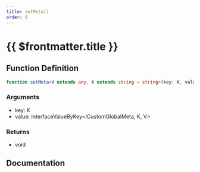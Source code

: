 ```yaml
---
title: setMeta()
order: 0
---
```


# {{ $frontmatter.title }}

<!--@include: ./setMeta_partial_header.md-->

## Function Definition

```ts
function setMeta<V extends any, K extends string = string>(key: K, value: InterfaceValueByKey<ICustomGlobalMeta, K, V>): void;
```

### Arguments

* key: K
* value: InterfaceValueByKey\<ICustomGlobalMeta, K, V\>

### Returns

* void

## Documentation

<!--@include: ./setMeta_partial_footer.md-->
